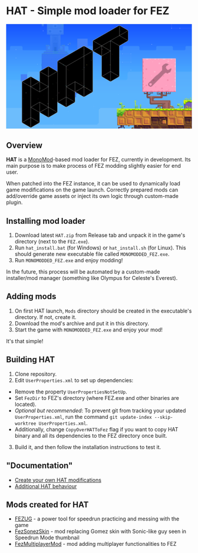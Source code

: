 # HAT - Simple mod loader for FEZ

![Thumbnail](Docs/thumbnail.png)

## Overview

**HAT** is a [MonoMod](https://github.com/MonoMod/MonoMod)-based mod loader for FEZ, currently in development. Its main purpose is to make process of FEZ modding slightly easier for end user.

When patched into the FEZ instance, it can be used to dynamically load game modifications on the game launch. Correctly prepared mods can add/override game assets or inject its own logic through custom-made plugin.

## Installing mod loader

1. Download latest `HAT.zip` from Release tab and unpack it in the game's directory (next to the `FEZ.exe`).
2. Run `hat_install.bat` (for Windows) or `hat_install.sh` (for Linux). This should generate new executable file called `MONOMODDED_FEZ.exe`.
3. Run `MONOMODDED_FEZ.exe` and enjoy modding!

In the future, this process will be automated by a custom-made installer/mod manager (something like Olympus for Celeste's Everest).

## Adding mods

1. On first HAT launch, `Mods` directory should be created in the executable's directory. If not, create it.
2. Download the mod's archive and put it in this directory.
3. Start the game with `MONOMODDED_FEZ.exe` and enjoy your mod!

It's that simple!

## Building HAT

1. Clone repository.
2. Edit `UserProperties.xml` to set up dependencies:

* Remove the property `UserPropertiesNotSetUp`.
* Set `FezDir` to FEZ's directory (where FEZ.exe and other binaries are located).
* _Optional but recommended_: To prevent git from tracking your updated `UserProperties.xml`, run the command `git update-index --skip-worktree UserProperties.xml`.
* Additionally, change `CopyOverHATToFez` flag if you want to copy HAT binary and all its dependencies to the FEZ directory once built.

3. Build it, and then follow the installation instructions to test it.

## "Documentation"

* [Create your own HAT modifications](/Docs/createmods.md)
* [Additional HAT behaviour](/Docs/additional.md)

## Mods created for HAT

* [FEZUG](https://github.com/Krzyhau/FEZUG) - a power tool for speedrun practicing and messing with the game
* [FezSonezSkin](https://github.com/Krzyhau/FezSonezSkin) - mod replacing Gomez skin with Sonic-like guy seen in Speedrun Mode thumbnail
* [FezMultiplayerMod](https://github.com/FEZModding/FezMultiplayerMod) - mod adding multiplayer functionalities to FEZ
